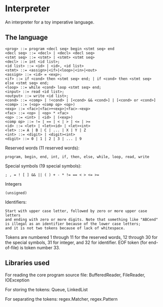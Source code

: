# Interpreter

An interpreter for a toy imperative language.

## The language

```
<prog> ::= program <decl seq> begin <stmt seq> end
<decl seq> ::= <decl> | <decl> <decl seq>
<stmt seq> ::= <stmt> | <stmt> <stmt seq>
<decl> ::= int <id list>;
<id list> ::= <id> | <id>, <id list>
<stmt> ::= <assign>|<if>|<loop>|<in>|<out>
<assign> ::= <id> = <exp>;
<if> ::= if <cond> then <stmt seq> end; | if <cond> then <stmt seq> else <stmt seq> end;
<loop> ::= while <cond> loop <stmt seq> end;
<input> ::= read <id list>;
<output> ::= write <id list>;
<cond> ::= <comp> | !<cond> | [<cond> && <cond>] | [<cond> or <cond>]
<comp> ::= (<op> <comp op> <op>)
<exp> ::= <fac>|<fac>+<exp>|<fac>-<exp>
<fac> ::= <op> | <op> * <fac>
<op> ::= <int> | <id> | (<exp>)
<comp op> ::= != | == | < | > | <= | >= 
<id> ::= <let> | <let><id> | <let><int>
<let> ::= A | B | C | ... | X | Y | Z
<int> ::= <digit> | <digit><int>
<digit> ::= 0 | 1 | 2 | 3 | ... | 9
```

Reserved words (11 reserved words):
```
program, begin, end, int, if, then, else, while, loop, read, write
```
Special symbols (19 special symbols): 
```
; , = ! [ ] && || ( ) + - * != == < > <= >=
```
Integers 
```
(unsigned)
```
Identifiers: 
```
Start with upper case letter, followed by zero or more upper case letters
and ending with zero or more digits. Note that something like "ABCend" 
is illegal as an identifier because of the lower case letters; 
and it is not two tokens because of lack of whitespace.
```

Tokens are numbered 1 through 11 for the reserved words, 12 through 30 for the special symbols, 31 for integer, and 32 for identifier. EOF token
(for end-of-file) is token number 33.

## Libraries used

For reading the core program source file:
BufferedReader, FileReader, IOException

For storing the tokens:
Queue, LinkedList

For separating the tokens:
regex.Matcher, regex.Pattern